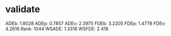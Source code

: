 # validate

ADEb: 1.8028
ADEp: 0.7857
ADEv: 2.3975
FDEb: 3.2205
FDEp: 1.4778
FDEv: 4.2616
Rank: 1044
WSADE: 1.3318
WSFDE: 2.418